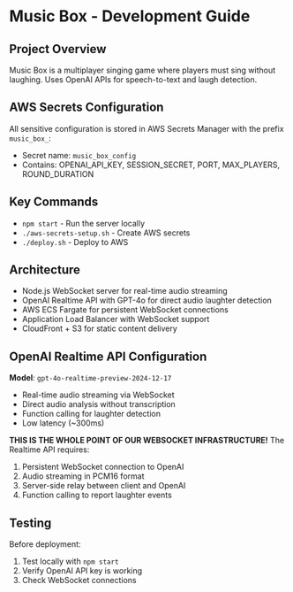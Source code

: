 # Music Box - Development Guide

## Project Overview
Music Box is a multiplayer singing game where players must sing without laughing. Uses OpenAI APIs for speech-to-text and laugh detection.

## AWS Secrets Configuration
All sensitive configuration is stored in AWS Secrets Manager with the prefix `music_box_`:
- Secret name: `music_box_config`
- Contains: OPENAI_API_KEY, SESSION_SECRET, PORT, MAX_PLAYERS, ROUND_DURATION

## Key Commands
- `npm start` - Run the server locally
- `./aws-secrets-setup.sh` - Create AWS secrets
- `./deploy.sh` - Deploy to AWS

## Architecture
- Node.js WebSocket server for real-time audio streaming
- OpenAI Realtime API with GPT-4o for direct audio laughter detection
- AWS ECS Fargate for persistent WebSocket connections
- Application Load Balancer with WebSocket support
- CloudFront + S3 for static content delivery

## OpenAI Realtime API Configuration

**Model**: `gpt-4o-realtime-preview-2024-12-17`
- Real-time audio streaming via WebSocket
- Direct audio analysis without transcription
- Function calling for laughter detection
- Low latency (~300ms)

**THIS IS THE WHOLE POINT OF OUR WEBSOCKET INFRASTRUCTURE!**
The Realtime API requires:
1. Persistent WebSocket connection to OpenAI
2. Audio streaming in PCM16 format
3. Server-side relay between client and OpenAI
4. Function calling to report laughter events

## Testing
Before deployment:
1. Test locally with `npm start`
2. Verify OpenAI API key is working
3. Check WebSocket connections